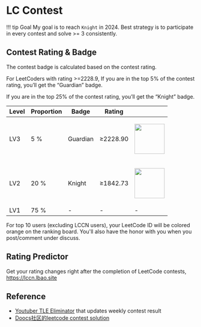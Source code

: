 # LC Contest

!!! tip Goal
    My goal is to reach `Knight` in 2024. Best strategy is to participate in every contest and solve >= 3 consistently.


## Contest Rating & Badge

The contest badge is calculated based on the contest rating.

For LeetCoders with rating >=2228.9,
If you are in the top 5% of the contest rating, you’ll get the “Guardian” badge.

If you are in the top 25% of the contest rating, you’ll get the “Knight” badge.

| Level | Proportion | Badge    | Rating      |                                                                                                                         |
| ----- | ---------- | -------- | ----------- | ----------------------------------------------------------------------------------------------------------------------- |
| LV3   | 5 $\%$        | Guardian | &ge;2228.90 | <p><img alt="" src="https://fastly.jsdelivr.net/gh/doocs/leetcode@main/images/Guardian.gif" style="width: 80px;" /></p> |
| LV2   | 20 $\%$       | Knight   | &ge;1842.73 | <p><img alt="" src="https://fastly.jsdelivr.net/gh/doocs/leetcode@main/images/Knight.gif" style="width: 80px;" /></p>   |
| LV1   | 75 $\%$       | -        | -           | -                                                                                                                       |

For top 10 users (excluding LCCN users), your LeetCode ID will be colored orange on the ranking board. You'll also have the honor with you when you post/comment under discuss.

## Rating Predictor

Get your rating changes right after the completion of LeetCode contests, https://lccn.lbao.site


## Reference

- [Youtuber TLE Eliminator](https://www.youtube.com/watch?v=2UsqgWKkZeA&ab_channel=TLEEliminators-byPriyansh) that updates weekly contest result
- [Doocs社区的leetcode contest solution](https://github.com/doocs/leetcode/blob/main/solution/CONTEST_README_EN.md)


